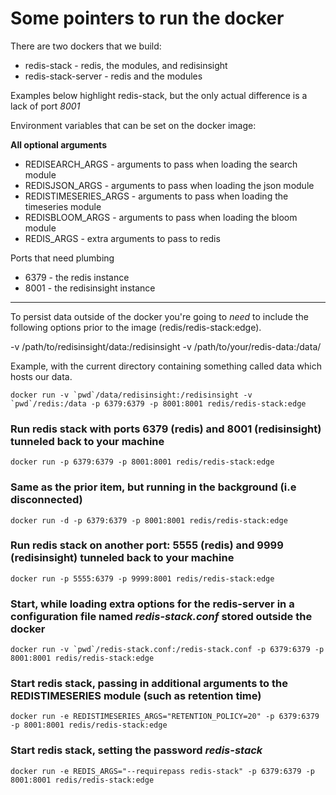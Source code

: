 # Some pointers to run the docker

There are two dockers that we build:

* redis-stack - redis, the modules, and redisinsight
* redis-stack-server - redis and the modules

Examples below highlight redis-stack, but the only actual difference is a lack of port *8001*


Environment variables that can be set on the docker image:

**All optional arguments**

* REDISEARCH_ARGS - arguments to pass when loading the search module
* REDISJSON_ARGS - arguments to pass when loading the json module
* REDISTIMESERIES_ARGS - arguments to pass when loading the timeseries module
* REDISBLOOM_ARGS - arguments to pass when loading the bloom module
* REDIS_ARGS - extra arguments to pass to redis

Ports that need plumbing
- 6379 - the redis instance
- 8001 - the redisinsight instance

---------------

To persist data outside of the docker you're going to *need* to include the following options prior to the image (redis/redis-stack:edge).

-v /path/to/redisinsight/data:/redisinsight
-v /path/to/your/redis-data:/data/

Example, with the current directory containing something called data which hosts our data.

```
docker run -v `pwd`/data/redisinsight:/redisinsight -v `pwd`/redis:/data -p 6379:6379 -p 8001:8001 redis/redis-stack:edge
```

### Run redis stack with ports 6379 (redis) and 8001 (redisinsight) tunneled back to your machine
```
docker run -p 6379:6379 -p 8001:8001 redis/redis-stack:edge
```

### Same as the prior item, but running in the background (i.e disconnected)
```
docker run -d -p 6379:6379 -p 8001:8001 redis/redis-stack:edge
```
### Run redis stack on another port: 5555 (redis) and 9999 (redisinsight) tunneled back to your machine
```
docker run -p 5555:6379 -p 9999:8001 redis/redis-stack:edge
```


### Start, while loading extra options for the redis-server in a configuration file named *redis-stack.conf* stored outside the docker

```
docker run -v `pwd`/redis-stack.conf:/redis-stack.conf -p 6379:6379 -p 8001:8001 redis/redis-stack:edge
```

### Start redis stack, passing in additional arguments to the REDISTIMESERIES module (such as retention time)

```
docker run -e REDISTIMESERIES_ARGS="RETENTION_POLICY=20" -p 6379:6379 -p 8001:8001 redis/redis-stack:edge
```

### Start redis stack, setting the password *redis-stack*

```
docker run -e REDIS_ARGS="--requirepass redis-stack" -p 6379:6379 -p 8001:8001 redis/redis-stack:edge
```
